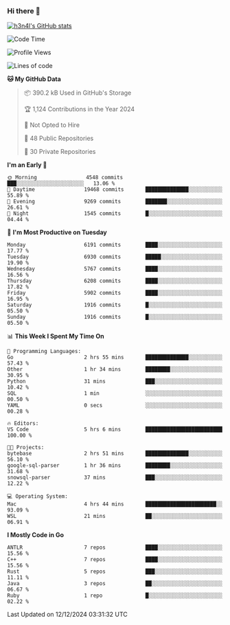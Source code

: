 ### Hi there 👋

[![h3n4l's GitHub stats](https://github-readme-stats.vercel.app/api?username=h3n4l&count_private=true&show_icons=true&theme=radical)](https://github.com/h3n4l/github-readme-stats)

<!--START_SECTION:waka-->
![Code Time](http://img.shields.io/badge/Code%20Time-2%2C023%20hrs%2012%20mins-blue)

![Profile Views](http://img.shields.io/badge/Profile%20Views-0-blue)

![Lines of code](https://img.shields.io/badge/From%20Hello%20World%20I%27ve%20Written-14.1%20million%20lines%20of%20code-blue)

**🐱 My GitHub Data** 

> 📦 390.2 kB Used in GitHub's Storage 
 > 
> 🏆 1,124 Contributions in the Year 2024
 > 
> 🚫 Not Opted to Hire
 > 
> 📜 48 Public Repositories 
 > 
> 🔑 30 Private Repositories 
 > 
**I'm an Early 🐤** 

```text
🌞 Morning                4548 commits        ███░░░░░░░░░░░░░░░░░░░░░░   13.06 % 
🌆 Daytime                19468 commits       ██████████████░░░░░░░░░░░   55.89 % 
🌃 Evening                9269 commits        ███████░░░░░░░░░░░░░░░░░░   26.61 % 
🌙 Night                  1545 commits        █░░░░░░░░░░░░░░░░░░░░░░░░   04.44 % 
```
📅 **I'm Most Productive on Tuesday** 

```text
Monday                   6191 commits        ████░░░░░░░░░░░░░░░░░░░░░   17.77 % 
Tuesday                  6930 commits        █████░░░░░░░░░░░░░░░░░░░░   19.90 % 
Wednesday                5767 commits        ████░░░░░░░░░░░░░░░░░░░░░   16.56 % 
Thursday                 6208 commits        ████░░░░░░░░░░░░░░░░░░░░░   17.82 % 
Friday                   5902 commits        ████░░░░░░░░░░░░░░░░░░░░░   16.95 % 
Saturday                 1916 commits        █░░░░░░░░░░░░░░░░░░░░░░░░   05.50 % 
Sunday                   1916 commits        █░░░░░░░░░░░░░░░░░░░░░░░░   05.50 % 
```


📊 **This Week I Spent My Time On** 

```text
💬 Programming Languages: 
Go                       2 hrs 55 mins       ██████████████░░░░░░░░░░░   57.43 % 
Other                    1 hr 34 mins        ████████░░░░░░░░░░░░░░░░░   30.95 % 
Python                   31 mins             ███░░░░░░░░░░░░░░░░░░░░░░   10.42 % 
SQL                      1 min               ░░░░░░░░░░░░░░░░░░░░░░░░░   00.50 % 
YAML                     0 secs              ░░░░░░░░░░░░░░░░░░░░░░░░░   00.28 % 

🔥 Editors: 
VS Code                  5 hrs 6 mins        █████████████████████████   100.00 % 

🐱‍💻 Projects: 
bytebase                 2 hrs 51 mins       ██████████████░░░░░░░░░░░   56.10 % 
google-sql-parser        1 hr 36 mins        ████████░░░░░░░░░░░░░░░░░   31.68 % 
snowsql-parser           37 mins             ███░░░░░░░░░░░░░░░░░░░░░░   12.22 % 

💻 Operating System: 
Mac                      4 hrs 44 mins       ███████████████████████░░   93.09 % 
WSL                      21 mins             ██░░░░░░░░░░░░░░░░░░░░░░░   06.91 % 
```

**I Mostly Code in Go** 

```text
ANTLR                    7 repos             ████░░░░░░░░░░░░░░░░░░░░░   15.56 % 
C++                      7 repos             ████░░░░░░░░░░░░░░░░░░░░░   15.56 % 
Rust                     5 repos             ███░░░░░░░░░░░░░░░░░░░░░░   11.11 % 
Java                     3 repos             ██░░░░░░░░░░░░░░░░░░░░░░░   06.67 % 
Ruby                     1 repo              █░░░░░░░░░░░░░░░░░░░░░░░░   02.22 % 
```




 Last Updated on 12/12/2024 03:31:32 UTC
<!--END_SECTION:waka-->

